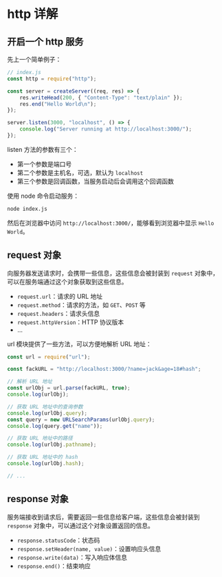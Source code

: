 # http 详解

## 开启一个 http 服务

先上一个简单例子：

```javascript
// index.js
const http = require("http");

const server = createServer((req, res) => {
    res.writeHead(200, { "Content-Type": "text/plain" });
    res.end("Hello World\n");
});

server.listen(3000, "localhost", () => {
    console.log("Server running at http://localhost:3000/");
});
```

listen 方法的参数有三个：

-   第一个参数是端口号
-   第二个参数是主机名，可选，默认为 `localhost`
-   第三个参数是回调函数，当服务启动后会调用这个回调函数

使用 node 命令启动服务：

```bash
node index.js
```

然后在浏览器中访问 `http://localhost:3000/`，能够看到浏览器中显示 `Hello World`。

## request 对象

向服务器发送请求时，会携带一些信息，这些信息会被封装到 `request` 对象中，可以在服务端通过这个对象获取到这些信息。

-   `request.url`：请求的 URL 地址
-   `request.method`：请求的方法，如 `GET`、`POST` 等
-   `request.headers`：请求头信息
-   `request.httpVersion`：HTTP 协议版本
-   ...

url 模块提供了一些方法，可以方便地解析 URL 地址：

```javascript
const url = require("url");

const fackURL = "http://localhost:3000/?name=jack&age=18#hash";

// 解析 URL 地址
const urlObj = url.parse(fackURL, true);
console.log(urlObj);

// 获取 URL 地址中的查询参数
console.log(urlObj.query);
const query = new URLSearchParams(urlObj.query);
console.log(query.get("name"));

// 获取 URL 地址中的路径
console.log(urlObj.pathname);

// 获取 URL 地址中的 hash
console.log(urlObj.hash);

// ...
```

## response 对象

服务端接收到请求后，需要返回一些信息给客户端，这些信息会被封装到 `response` 对象中，可以通过这个对象设置返回的信息。

-   `response.statusCode`：状态码
-   `response.setHeader(name, value)`：设置响应头信息
-   `response.write(data)`：写入响应体信息
-   `response.end()`：结束响应
